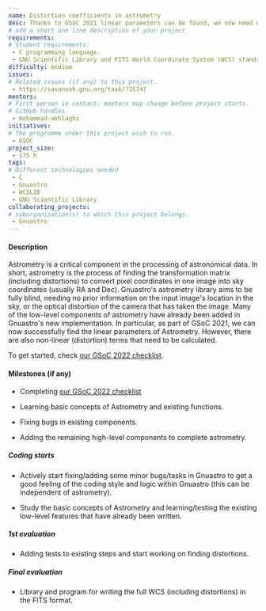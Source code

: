 ```yaml
---
name: Distortion coefficients in astrometry
desc: Thanks to GSoC 2021 linear parameters can be found, we now need distortion.
# add a short one line description of your project
requirements:
# Student requirements:
 - C programming language.
 - GNU Scientific Library and FITS World Coordinate System (WCS) standrads.
difficulty: medium
issues:
# Related issues (if any) to this project.
 - https://savannah.gnu.org/task/?15747
mentors:
# First person in contact; mentors may change before project starts.
# GitHub handles
 - mohammad-akhlaghi
initiatives:
# The programme under this project wish to run.
 - GSOC
project_size:
 - 175 h
tags:
# Different technologies needed
 - C
 - Gnuastro
 - WCSLIB
 - GNU Scientific Library
collaborating_projects:
# suborganisation(s) to which this project belongs.
 - Gnuastro
---
```



#### Description

Astrometry is a critical component in the processing of astronomical data.
In short, astrometry is the process of finding the transformation matrix (including distortions) to convert pixel coordinates in one image into sky coordinates (usually RA and Dec).
Gnuastro's astrometry library aims to be fully blind, needing no prior information on the input image's location in the sky, or the optical distortion of the camera that has taken the image.
Many of the low-level components of astrometry have already been added in Gnuastro's new implementation.
In particular, as part of GSoC 2021, we can now successfully find the linear parameters of Astrometry.
However, there are also non-linear (distortion) terms that need to be calculated.

To get started, check [our GSoC 2022 checklist](https://savannah.gnu.org/support/index.php?110613#comment0).

#### Milestones (if any)

 * Completing [our GSoC 2022 checklist](https://savannah.gnu.org/support/index.php?110613#comment0)

 * Learning basic concepts of Astrometry and existing functions.

 * Fixing bugs in existing components.

 * Adding the remaining high-level components to complete astrometry.

##### Coding starts

* Actively start fixing/adding some minor bugs/tasks in Gnuastro to get a good feeling of the coding style and logic within Gnuastro (this can be independent of astrometry).

* Study the basic concepts of Astrometry and learning/testing the existing low-level features that have already been written.

##### 1st evaluation

* Adding tests to existing steps and start working on finding distortions.

##### Final evaluation

* Library and program for writing the full WCS (including distortions) in the FITS format.
